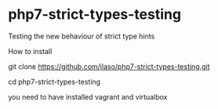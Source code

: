 # php7-strict-types-testing
Testing the new behaviour of strict type hints


How to install

git clone https://github.com/jlaso/php7-strict-types-testing.git

cd php7-strict-types-testing

you need to have installed vagrant and virtualbox

